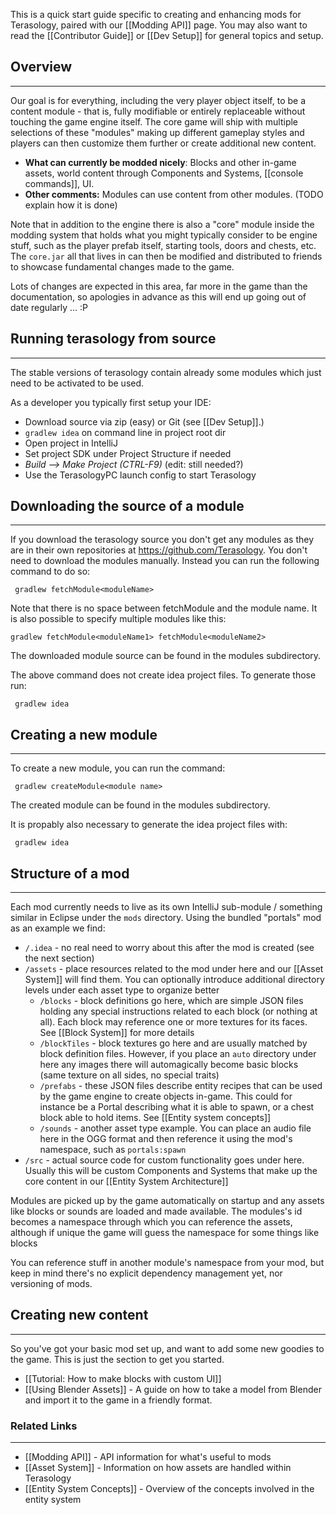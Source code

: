 This is a quick start guide specific to creating and enhancing mods for Terasology, paired with our [[Modding API]] page. You may also want to read the [[Contributor Guide]] or [[Dev Setup]] for general topics and setup.


## Overview
------------------------------------------------

Our goal is for everything, including the very player object itself, to be a content module - that is, fully modifiable or entirely replaceable without touching the game engine itself. The core game will ship with multiple selections of these "modules" making up different gameplay styles and players can then customize them further or create additional new content.

   * **What can currently be modded nicely**: Blocks and other in-game assets, world content through Components and Systems, [[console commands]], UI.
   * **Other comments:** Modules can use content from other modules. (TODO explain how it is done)

Note that in addition to the engine there is also a "core" module inside the modding system that holds what you might typically consider to be engine stuff, such as the player prefab itself, starting tools, doors and chests, etc. The `core.jar` all that lives in can then be modified and distributed to friends to showcase fundamental changes made to the game.

Lots of changes are expected in this area, far more in the game than the documentation, so apologies in advance as this will end up going out of date regularly ... :P

## Running terasology from source
---------------------------------------
The stable versions of terasology contain already some modules which just need to be activated to be used.

As a developer you typically first setup your IDE:

   * Download source via zip (easy) or Git (see [[Dev Setup]].)
   * `gradlew idea` on command line in project root dir
   * Open project in IntelliJ
   * Set project SDK under Project Structure if needed
   * _Build --> Make Project (CTRL-F9)_ (edit: still needed?)
   * Use the TerasologyPC launch config to start Terasology

## Downloading the source of a module
---------------------------------------

If you download the terasology source you don't get any modules as they are in their own repositories at https://github.com/Terasology. You don't need to download the modules manually. Instead you can run the following command to do so:

` gradlew fetchModule<moduleName>`

Note that there is no space between fetchModule and the module name. It is also possible to specify multiple modules like this:

`gradlew fetchModule<moduleName1> fetchModule<moduleName2>`

The downloaded module source can be found in the modules subdirectory.

The above command does not create idea project files. To generate those run:

` gradlew idea`


## Creating a new module
---------------------------------------

To create a new module, you can run the command: 

` gradlew createModule<module name>`

The created module can be found in the modules subdirectory.

It is propably also necessary to generate the idea project files with:

` gradlew idea`

## Structure of a mod
---------------------------------------

Each mod currently needs to live as its own IntelliJ sub-module / something similar in Eclipse under the `mods` directory. Using the bundled "portals" mod as an example we find:

   * `/.idea` - no real need to worry about this after the mod is created (see the next section)
   * `/assets` - place resources related to the mod under here and our [[Asset System]] will find them. You can optionally introduce additional directory levels under each asset type to organize better
      * `/blocks` - block definitions go here, which are simple JSON files holding any special instructions related to each block (or nothing at all). Each block may reference one or more textures for its faces. See [[Block System]] for more details
      * `/blockTiles` - block textures go here and are usually matched by block definition files. However, if you place an `auto` directory under here any images there will automagically become basic blocks (same texture on all sides, no special traits)
      * `/prefabs` - these JSON files describe entity recipes that can be used by the game engine to create objects in-game. This could for instance be a Portal describing what it is able to spawn, or a chest block able to hold items. See [[Entity system concepts]]
      * `/sounds` - another asset type example. You can place an audio file here in the OGG format and then reference it using the mod's namespace, such as `portals:spawn`
   * `/src` - actual source code for custom functionality goes under here. Usually this will be custom Components and Systems that make up the core content in our [[Entity System Architecture]]

Modules are picked up by the game automatically on startup and any assets like blocks or sounds are loaded and made available. The modules's id becomes a namespace through which you can reference the assets, although if unique the game will guess the namespace for some things like blocks

You can reference stuff in another module's namespace from your mod, but keep in mind there's no explicit dependency management yet, nor versioning of mods.

## Creating new content
--------------------------------------------------

So you've got your basic mod set up, and want to add some new goodies to the game.  This is just the section to get you started.

* [[Tutorial: How to make blocks with custom UI]]
* [[Using Blender Assets]] - A guide on how to take a model from Blender and import it to the game in a friendly format.

### Related Links
--------------------------------------------------

   * [[Modding API]] - API information for what's useful to mods
   * [[Asset System]] - Information on how assets are handled within Terasology
   * [[Entity System Concepts]] - Overview of the concepts involved in the entity system
